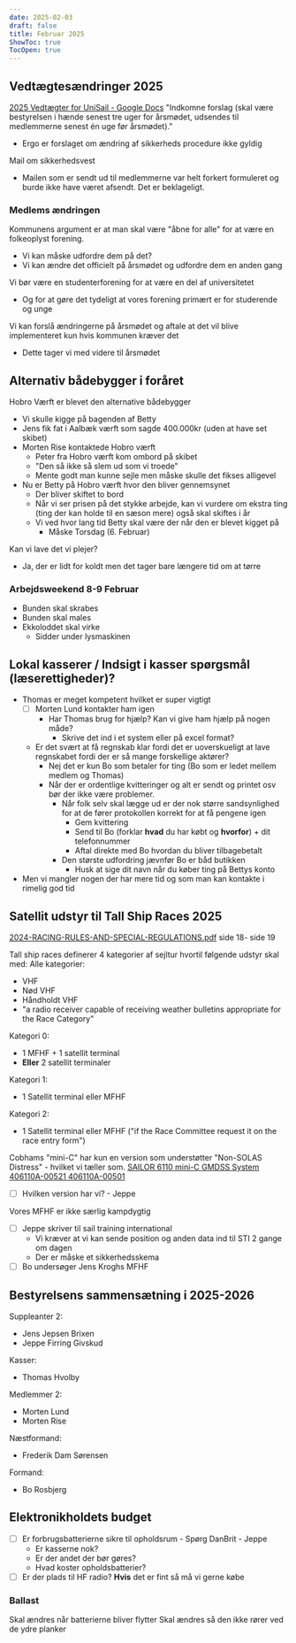 ```yaml
---
date: 2025-02-03
draft: false
title: Februar 2025
ShowToc: true
TocOpen: true
---
```

## Vedtægtesændringer 2025

[2025 Vedtægter for UniSail - Google Docs](https://docs.google.com/document/d/1AZJgNG-O538WrWbajeraB3N4teDwVPPCfEywPy_0Xjc/edit?tab=t.0#heading=h.fff21abrwrcu)
"Indkomne forslag (skal være bestyrelsen i hænde senest tre uger for årsmødet, udsendes til medlemmerne senest én uge før årsmødet)."

- Ergo er forslaget om ændring af sikkerheds procedure ikke gyldig

Mail om sikkerhedsvest

- Mailen som er sendt ud til medlemmerne var helt forkert formuleret og burde ikke have været afsendt. Det er beklageligt.

### Medlems ændringen

Kommunens argument er at man skal være "åbne for alle" for at være en folkeoplyst forening.

- Vi kan måske udfordre dem på det?
- Vi kan ændre det officielt på årsmødet og udfordre dem en anden gang

Vi bør være en studenterforening for at være en del af universitetet

- Og for at gøre det tydeligt at vores forening primært er for studerende og unge

Vi kan forslå ændringerne på årsmødet og aftale at det vil blive implementeret kun hvis kommunen kræver det

- Dette tager vi med videre til årsmødet

## Alternativ bådebygger i foråret

Hobro Værft er blevet den alternative bådebygger

- Vi skulle kigge på bagenden af Betty
- Jens fik fat i Aalbæk værft som sagde 400.000kr (uden at have set skibet)
- Morten Rise kontaktede Hobro værft
  - Peter fra Hobro værft kom ombord på skibet
  - "Den så ikke så slem ud som vi troede"
  - Mente godt man kunne sejle men måske skulle det fikses alligevel
- Nu er Betty på Hobro værft hvor den bliver gennemsynet
  - Der bliver skiftet to bord
  - Når vi ser prisen på det stykke arbejde, kan vi vurdere om ekstra ting (ting der kan holde til en sæson mere) også skal skiftes i år
  - Vi ved hvor lang tid Betty skal være der når den er blevet kigget på
    - Måske Torsdag (6. Februar)

Kan vi lave det vi plejer?

- Ja, der er lidt for koldt men det tager bare længere tid om at tørre

### Arbejdsweekend 8-9 Februar

- Bunden skal skrabes
- Bunden skal males
- Ekkoloddet skal virke
  - Sidder under lysmaskinen

## Lokal kasserer / Indsigt i kasser spørgsmål (læserettigheder)?

- Thomas er meget kompetent hvilket er super vigtigt
  - [ ] Morten Lund kontakter ham igen
    - Har Thomas brug for hjælp? Kan vi give ham hjælp på nogen måde?
      - Skrive det ind i et system eller på excel format?
  - Er det svært at få regnskab klar fordi det er uoverskueligt at lave regnskabet fordi der er så mange forskellige aktører?
    - Nej det er kun Bo som betaler for ting (Bo som er ledet mellem medlem og Thomas)
    - Når der er ordentlige kvitteringer og alt er sendt og printet osv bør der ikke være problemer.
      - Når folk selv skal lægge ud er der nok større sandsynlighed for at de fører protokollen korrekt for at få pengene igen
        - Gem kvittering
        - Send til Bo (forklar **hvad** du har købt og **hvorfor**) + dit telefonnummer
        - Aftal direkte med Bo hvordan du bliver tilbagebetalt
      - Den største udfordring jævnfør Bo er båd butikken
        - Husk at sige dit navn når du køber ting på Bettys konto
- Men vi mangler nogen der har mere tid og som man kan kontakte i rimelig god tid

## Satellit udstyr til Tall Ship Races 2025

[2024-RACING-RULES-AND-SPECIAL-REGULATIONS.pdf](https://sailtraininginternational.org/app/uploads/2024/06/2024-RACING-RULES-AND-SPECIAL-REGULATIONS.pdf) side 18- side 19

Tall ship races definerer 4 kategorier af sejltur hvortil følgende udstyr skal med:
Alle kategorier:

- VHF
- Nød VHF
- Håndholdt VHF
- "a radio receiver capable of receiving weather bulletins appropriate for the Race Category"

Kategori 0:

- 1 MFHF + 1 satellit terminal
- **Eller** 2 satellit terminaler

Kategori 1:

- 1 Satellit terminal eller MFHF

Kategori 2:

- 1 Satellit terminal eller MFHF ("if the Race Committee request it on the race entry form")

Cobhams "mini-C" har kun en version som understøtter "Non-SOLAS Distress" - hvilket vi tæller som.  [SAILOR 6110 mini-C GMDSS System 406110A-00521 406110A-00501](https://www.bluesat.com/sailor-6110-mini-c-gmdss-system.html)

- [ ] Hvilken version har vi? - Jeppe

Vores MFHF er ikke særlig kampdygtig

- [ ] Jeppe skriver til sail training international
  - Vi kræver at vi kan sende position og anden data ind til STI 2 gange om dagen
  - Der er måske et sikkerhedsskema
- [ ] Bo undersøger Jens Kroghs MFHF

## Bestyrelsens sammensætning i 2025-2026

Suppleanter 2:

- Jens Jepsen Brixen
- Jeppe Firring Givskud

Kasser:

- Thomas Hvolby

Medlemmer 2:

- Morten Lund
- Morten Rise

Næstformand:

- Frederik Dam Sørensen

Formand:

- Bo Rosbjerg

## Elektronikholdets budget

- [ ] Er forbrugsbatterierne sikre til opholdsrum - Spørg DanBrit - Jeppe
  - Er kasserne nok?
  - Er der andet der bør gøres?
  - Hvad koster opholdsbatterier?
- [ ] Er der plads til HF radio?
**Hvis** det er fint så må vi gerne købe

### Ballast

Skal ændres når batterierne bliver flytter
Skal ændres så den ikke rører ved de ydre planker

